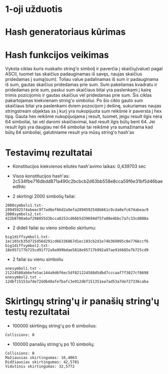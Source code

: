 # 1-oji užduotis

# Hash generatoriaus kūrimas

# Hash funkcijos veikimas

Vyksta ciklas kuris nuskaito string'o simbolį ir paverčia į skaičių(value) pagal ASCII, tuomet tas skaičius padauginamas iš savęs, naujas skaičius pridedamas į sumą(sum). Toliau value padalinamas iš sum ir padauginama iš sum, gautas skaičius pridedamas prie sum. Sum pakeliamas kvadratu ir pridedamas prie sum, paskui sum skaičiaus bitai yra paslenkami į kairę trimis pozicijomis ir gautas skaičius  vėl pridedamas prie sum. Šis ciklas pakartojamas kiekvienam string'o simboliui. Po šio ciklo gauto sum skaičiaus bitai yra paslenkami dviem pozocijom į dešinę, sukuriamas naujas stringstream objektas ss į kurį yra nukopijuota sum reikšmė ir paversta į hex tipą. Gauta hex reikšmė nukopijuojama į result, tuomet, jeigu result ilgis nėra 64 simboliai, tai vėl daromi skaičiavimai, kad result ilgis būtų bent 64. Jei result ilgis yra daugiau nei 64 simboliai tai reikšmė yra sumažinama kad būtų 64 simboliai, galutiniame result yra mūsų string'o hash'as 

# Testavimų rezultatai

- Konstitucijos kiekvienos eilutės hash'avimo laikas: 0,439703 sec
- Visos konstitucijos hash'as: 2c534fbe716dbdd871a490c2bcbcb2d63bb558e8cca59f6e31bf5d46baeed9dc

- 2 skirtingi 2000 simbolių failai:
```
2000symbols1.txt- 2894592574abeac9f7ad6ef66d2a9efa2894592548b661c9cda8efc674abeac9
2000symbols2.txt- 422b8708a6af298855d3bcca8253cd66b5d39694df57a08e4bbc7a7c33cd808a
```
- 2 dideli failai su vieno simbolio skirtumu:
```
big1diffsymbol1.txt- 1ec103cb35d715d56d291cd66336867d1ec103cb2d1e74b369095c0e7766ccf6
big1diffsymbol2.txt- 18e957177b725cd91f72a9a999bdae5818e95717b992a97ae916685e7b725cd9
```
- 2 failai su vienu simboliu
```
onesymbol1.txt - 21224588ab6efe5ac144a9d6f6ec5df821224588d5dbd7cccaaf7f3827cf8698
onesymbol2.txt - 12dbf15153a7de72ddb48afe7bafc3e912dbf151351ea7ad53a7de727336caba
```

# Skirtingų string'ų ir panašių string'ų testų rezultatai

- 100000 skirtingų string'ų po 6 simbolius:
```
Collisions: 0
```
- 100000 panašių string'ų po 10 simbolių:
```
Collisions: 0
Mažiausias skirtingumas: 16,4063
Didžiausias skirtingumas: 42,5781
Vidutinis skirtingumas: 32,5772
```

